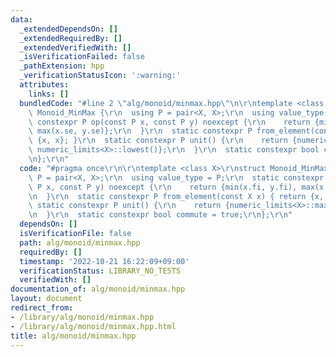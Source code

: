 ```yaml
---
data:
  _extendedDependsOn: []
  _extendedRequiredBy: []
  _extendedVerifiedWith: []
  _isVerificationFailed: false
  _pathExtension: hpp
  _verificationStatusIcon: ':warning:'
  attributes:
    links: []
  bundledCode: "#line 2 \"alg/monoid/minmax.hpp\"\n\r\ntemplate <class X>\r\nstruct\
    \ Monoid_MinMax {\r\n  using P = pair<X, X>;\r\n  using value_type = P;\r\n  static\
    \ constexpr P op(const P x, const P y) noexcept {\r\n    return {min(x.fi, y.fi),\
    \ max(x.se, y.se)};\r\n  }\r\n  static constexpr P from_element(const X x) { return\
    \ {x, x}; }\r\n  static constexpr P unit() {\r\n    return {numeric_limits<X>::max(),\
    \ numeric_limits<X>::lowest()};\r\n  }\r\n  static constexpr bool commute = true;\r\
    \n};\r\n"
  code: "#pragma once\r\n\r\ntemplate <class X>\r\nstruct Monoid_MinMax {\r\n  using\
    \ P = pair<X, X>;\r\n  using value_type = P;\r\n  static constexpr P op(const\
    \ P x, const P y) noexcept {\r\n    return {min(x.fi, y.fi), max(x.se, y.se)};\r\
    \n  }\r\n  static constexpr P from_element(const X x) { return {x, x}; }\r\n \
    \ static constexpr P unit() {\r\n    return {numeric_limits<X>::max(), numeric_limits<X>::lowest()};\r\
    \n  }\r\n  static constexpr bool commute = true;\r\n};\r\n"
  dependsOn: []
  isVerificationFile: false
  path: alg/monoid/minmax.hpp
  requiredBy: []
  timestamp: '2022-10-21 16:22:09+09:00'
  verificationStatus: LIBRARY_NO_TESTS
  verifiedWith: []
documentation_of: alg/monoid/minmax.hpp
layout: document
redirect_from:
- /library/alg/monoid/minmax.hpp
- /library/alg/monoid/minmax.hpp.html
title: alg/monoid/minmax.hpp
---
```

